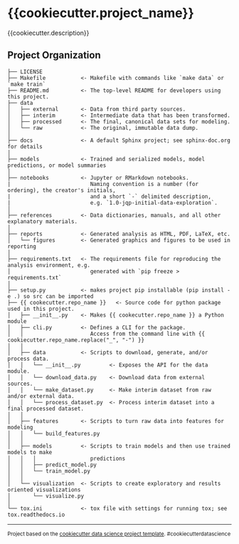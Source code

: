 {{cookiecutter.project_name}}
==============================

{{cookiecutter.description}}

Project Organization
------------

    ├── LICENSE
    ├── Makefile           <- Makefile with commands like `make data` or `make train`
    ├── README.md          <- The top-level README for developers using this project.
    ├── data
    │   ├── external       <- Data from third party sources.
    │   ├── interim        <- Intermediate data that has been transformed.
    │   ├── processed      <- The final, canonical data sets for modeling.
    │   └── raw            <- The original, immutable data dump.
    │
    ├── docs               <- A default Sphinx project; see sphinx-doc.org for details
    │
    ├── models             <- Trained and serialized models, model predictions, or model summaries
    │
    ├── notebooks          <- Jupyter or RMarkdown notebooks.
    |                         Naming convention is a number (for ordering), the creator's initials,
    |                         and a short `-` delimited description,
    |                         e.g. `1.0-jqp-initial-data-exploration`.
    │
    ├── references         <- Data dictionaries, manuals, and all other explanatory materials.
    │
    ├── reports            <- Generated analysis as HTML, PDF, LaTeX, etc.
    │   └── figures        <- Generated graphics and figures to be used in reporting
    │
    ├── requirements.txt   <- The requirements file for reproducing the analysis environment, e.g.
    │                         generated with `pip freeze > requirements.txt`
    │
    ├── setup.py           <- makes project pip installable (pip install -e .) so src can be imported
    ├── {{ cookecutter.repo_name }}   <- Source code for python package used in this project.
    │   ├── __init__.py    <- Makes {{ cookecutter.repo_name }} a Python module
    │   ├── cli.py         <- Defines a CLI for the package. 
    │   │                     Access from the command line with {{ cookiecutter.repo_name.replace("_", "-") }}
    │   │
    │   ├── data           <- Scripts to download, generate, and/or process data.
    │   │   └── __init__.py         <- Exposes the API for the data module.
    │   │   └── download_data.py    <- Download data from external sources.
    │   │   └── make_dataset.py     <- Make interim dataset from raw and/or external data.
    │   │   └── process_dataset.py  <- Process interim dataset into a final processed dataset.
    │   │
    │   ├── features       <- Scripts to turn raw data into features for modeling
    │   │   └── build_features.py
    │   │
    │   ├── models         <- Scripts to train models and then use trained models to make
    │   │   │                 predictions
    │   │   ├── predict_model.py
    │   │   └── train_model.py
    │   │
    │   └── visualization  <- Scripts to create exploratory and results oriented visualizations
    │       └── visualize.py
    │
    └── tox.ini            <- tox file with settings for running tox; see tox.readthedocs.io

--------

<p><small>Project based on the <a target="_blank" href="https://github.com/trev-f/cookiecutter-data-science">cookiecutter data science project template</a>. #cookiecutterdatascience</small></p>
